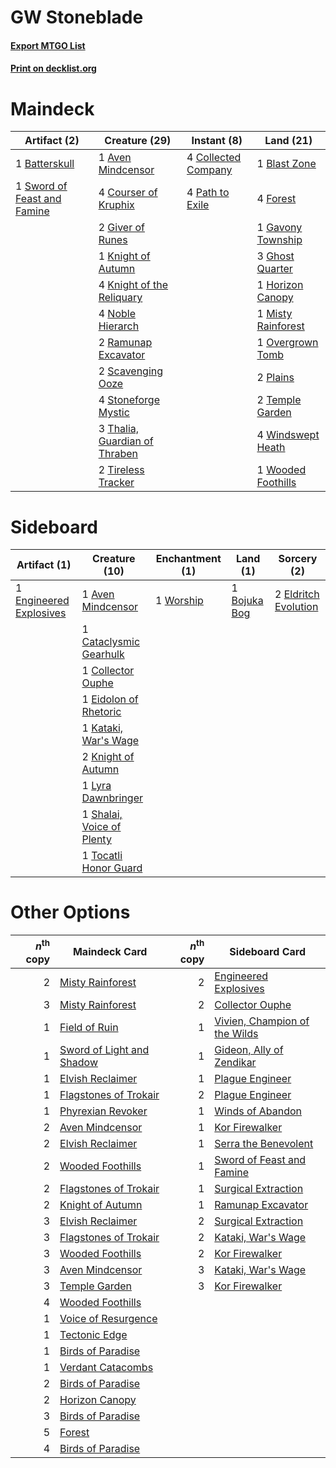 # GW Stoneblade

#### [Export MTGO List](../collection/GW%20Stoneblade/GW%20Stoneblade.txt)
#### [Print on decklist.org](http://decklist.org/?deckmain=1%09Aven%20Mindcensor%0A1%09Batterskull%0A1%09Blast%20Zone%0A4%09Collected%20Company%0A4%09Courser%20of%20Kruphix%0A4%09Forest%0A1%09Gavony%20Township%0A3%09Ghost%20Quarter%0A2%09Giver%20of%20Runes%0A1%09Horizon%20Canopy%0A1%09Knight%20of%20Autumn%0A4%09Knight%20of%20the%20Reliquary%0A1%09Misty%20Rainforest%0A4%09Noble%20Hierarch%0A1%09Overgrown%20Tomb%0A4%09Path%20to%20Exile%0A2%09Plains%0A2%09Ramunap%20Excavator%0A2%09Scavenging%20Ooze%0A4%09Stoneforge%20Mystic%0A1%09Sword%20of%20Feast%20and%20Famine%0A2%09Temple%20Garden%0A3%09Thalia,%20Guardian%20of%20Thraben%0A2%09Tireless%20Tracker%0A4%09Windswept%20Heath%0A1%09Wooded%20Foothills&deckside=1%09Aven%20Mindcensor%0A1%09Bojuka%20Bog%0A1%09Cataclysmic%20Gearhulk%0A1%09Collector%20Ouphe%0A1%09Eidolon%20of%20Rhetoric%0A2%09Eldritch%20Evolution%0A1%09Engineered%20Explosives%0A1%09Kataki,%20War's%20Wage%0A2%09Knight%20of%20Autumn%0A1%09Lyra%20Dawnbringer%0A1%09Shalai,%20Voice%20of%20Plenty%0A1%09Tocatli%20Honor%20Guard%0A1%09Worship)
# Maindeck

|                                             Artifact (2)                                             |                                             Creature (29)                                              |                                         Instant (8)                                          |                                          Land (21)                                          |
|------------------------------------------------------------------------------------------------------|--------------------------------------------------------------------------------------------------------|----------------------------------------------------------------------------------------------|---------------------------------------------------------------------------------------------|
|1 [Batterskull](http://gatherer.wizards.com/Pages/Card/Details.aspx?multiverseid=233055)              |1 [Aven Mindcensor](http://gatherer.wizards.com/Pages/Card/Details.aspx?multiverseid=426707)            |4 [Collected Company](http://gatherer.wizards.com/Pages/Card/Details.aspx?multiverseid=394519)|1 [Blast Zone](http://gatherer.wizards.com/Pages/Card/Details.aspx?multiverseid=461171)      |
|1 [Sword of Feast and Famine](http://gatherer.wizards.com/Pages/Card/Details.aspx?multiverseid=214070)|4 [Courser of Kruphix](http://gatherer.wizards.com/Pages/Card/Details.aspx?multiverseid=442153)         |4 [Path to Exile](http://gatherer.wizards.com/Pages/Card/Details.aspx?multiverseid=220511)    |4 [Forest](http://gatherer.wizards.com/Pages/Card/Details.aspx?multiverseid=439860)          |
|                                                                                                      |2 [Giver of Runes](http://gatherer.wizards.com/Pages/Card/Details.aspx?multiverseid=463962)             |                                                                                              |1 [Gavony Township](http://gatherer.wizards.com/Pages/Card/Details.aspx?multiverseid=233242) |
|                                                                                                      |1 [Knight of Autumn](http://gatherer.wizards.com/Pages/Card/Details.aspx?multiverseid=452933)           |                                                                                              |3 [Ghost Quarter](http://gatherer.wizards.com/Pages/Card/Details.aspx?multiverseid=389534)   |
|                                                                                                      |4 [Knight of the Reliquary](http://gatherer.wizards.com/Pages/Card/Details.aspx?multiverseid=189145)    |                                                                                              |1 [Horizon Canopy](http://gatherer.wizards.com/Pages/Card/Details.aspx?multiverseid=409571)  |
|                                                                                                      |4 [Noble Hierarch](http://gatherer.wizards.com/Pages/Card/Details.aspx?multiverseid=179434)             |                                                                                              |1 [Misty Rainforest](http://gatherer.wizards.com/Pages/Card/Details.aspx?multiverseid=405102)|
|                                                                                                      |2 [Ramunap Excavator](http://gatherer.wizards.com/Pages/Card/Details.aspx?multiverseid=430818)          |                                                                                              |1 [Overgrown Tomb](http://gatherer.wizards.com/Pages/Card/Details.aspx?multiverseid=405103)  |
|                                                                                                      |2 [Scavenging Ooze](http://gatherer.wizards.com/Pages/Card/Details.aspx?multiverseid=420783)            |                                                                                              |2 [Plains](http://gatherer.wizards.com/Pages/Card/Details.aspx?multiverseid=439856)          |
|                                                                                                      |4 [Stoneforge Mystic](http://gatherer.wizards.com/Pages/Card/Details.aspx?multiverseid=198383)          |                                                                                              |2 [Temple Garden](http://gatherer.wizards.com/Pages/Card/Details.aspx?multiverseid=405112)   |
|                                                                                                      |3 [Thalia, Guardian of Thraben](http://gatherer.wizards.com/Pages/Card/Details.aspx?multiverseid=442025)|                                                                                              |4 [Windswept Heath](http://gatherer.wizards.com/Pages/Card/Details.aspx?multiverseid=405115) |
|                                                                                                      |2 [Tireless Tracker](http://gatherer.wizards.com/Pages/Card/Details.aspx?multiverseid=409997)           |                                                                                              |1 [Wooded Foothills](http://gatherer.wizards.com/Pages/Card/Details.aspx?multiverseid=405116)|


# Sideboard

|                                          Artifact (1)                                           |                                           Creature (10)                                            |                                  Enchantment (1)                                  |                                       Land (1)                                        |                                          Sorcery (2)                                          |
|-------------------------------------------------------------------------------------------------|----------------------------------------------------------------------------------------------------|-----------------------------------------------------------------------------------|---------------------------------------------------------------------------------------|-----------------------------------------------------------------------------------------------|
|1 [Engineered Explosives](http://gatherer.wizards.com/Pages/Card/Details.aspx?multiverseid=50139)|1 [Aven Mindcensor](http://gatherer.wizards.com/Pages/Card/Details.aspx?multiverseid=426707)        |1 [Worship](http://gatherer.wizards.com/Pages/Card/Details.aspx?multiverseid=25553)|1 [Bojuka Bog](http://gatherer.wizards.com/Pages/Card/Details.aspx?multiverseid=376269)|2 [Eldritch Evolution](http://gatherer.wizards.com/Pages/Card/Details.aspx?multiverseid=414456)|
|                                                                                                 |1 [Cataclysmic Gearhulk](http://gatherer.wizards.com/Pages/Card/Details.aspx?multiverseid=417582)   |                                                                                   |                                                                                       |                                                                                               |
|                                                                                                 |1 [Collector Ouphe](http://gatherer.wizards.com/Pages/Card/Details.aspx?multiverseid=464107)        |                                                                                   |                                                                                       |                                                                                               |
|                                                                                                 |1 [Eidolon of Rhetoric](http://gatherer.wizards.com/Pages/Card/Details.aspx?multiverseid=380409)    |                                                                                   |                                                                                       |                                                                                               |
|                                                                                                 |1 [Kataki, War's Wage](http://gatherer.wizards.com/Pages/Card/Details.aspx?multiverseid=382190)     |                                                                                   |                                                                                       |                                                                                               |
|                                                                                                 |2 [Knight of Autumn](http://gatherer.wizards.com/Pages/Card/Details.aspx?multiverseid=452933)       |                                                                                   |                                                                                       |                                                                                               |
|                                                                                                 |1 [Lyra Dawnbringer](http://gatherer.wizards.com/Pages/Card/Details.aspx?multiverseid=442914)       |                                                                                   |                                                                                       |                                                                                               |
|                                                                                                 |1 [Shalai, Voice of Plenty](http://gatherer.wizards.com/Pages/Card/Details.aspx?multiverseid=442923)|                                                                                   |                                                                                       |                                                                                               |
|                                                                                                 |1 [Tocatli Honor Guard](http://gatherer.wizards.com/Pages/Card/Details.aspx?multiverseid=435194)    |                                                                                   |                                                                                       |                                                                                               |


# Other Options

|*n*<sup>th</sup> copy|                                           Maindeck Card                                           |*n*<sup>th</sup> copy|                                             Sideboard Card                                             |
|--------------------:|---------------------------------------------------------------------------------------------------|--------------------:|--------------------------------------------------------------------------------------------------------|
|                    2|[Misty Rainforest](http://gatherer.wizards.com/Pages/Card/Details.aspx?multiverseid=405102)        |                    2|[Engineered Explosives](http://gatherer.wizards.com/Pages/Card/Details.aspx?multiverseid=50139)         |
|                    3|[Misty Rainforest](http://gatherer.wizards.com/Pages/Card/Details.aspx?multiverseid=405102)        |                    2|[Collector Ouphe](http://gatherer.wizards.com/Pages/Card/Details.aspx?multiverseid=464107)              |
|                    1|[Field of Ruin](http://gatherer.wizards.com/Pages/Card/Details.aspx?multiverseid=435415)           |                    1|[Vivien, Champion of the Wilds](http://gatherer.wizards.com/Pages/Card/Details.aspx?multiverseid=461107)|
|                    1|[Sword of Light and Shadow](http://gatherer.wizards.com/Pages/Card/Details.aspx?multiverseid=47453)|                    1|[Gideon, Ally of Zendikar](http://gatherer.wizards.com/Pages/Card/Details.aspx?multiverseid=401897)     |
|                    1|[Elvish Reclaimer](http://gatherer.wizards.com/Pages/Card/Details.aspx?multiverseid=466923)        |                    1|[Plague Engineer](http://gatherer.wizards.com/Pages/Card/Details.aspx?multiverseid=464049)              |
|                    1|[Flagstones of Trokair](http://gatherer.wizards.com/Pages/Card/Details.aspx?multiverseid=116733)   |                    2|[Plague Engineer](http://gatherer.wizards.com/Pages/Card/Details.aspx?multiverseid=464049)              |
|                    1|[Phyrexian Revoker](http://gatherer.wizards.com/Pages/Card/Details.aspx?multiverseid=383343)       |                    1|[Winds of Abandon](http://gatherer.wizards.com/Pages/Card/Details.aspx?multiverseid=463986)             |
|                    2|[Aven Mindcensor](http://gatherer.wizards.com/Pages/Card/Details.aspx?multiverseid=426707)         |                    1|[Kor Firewalker](http://gatherer.wizards.com/Pages/Card/Details.aspx?multiverseid=442010)               |
|                    2|[Elvish Reclaimer](http://gatherer.wizards.com/Pages/Card/Details.aspx?multiverseid=466923)        |                    1|[Serra the Benevolent](http://gatherer.wizards.com/Pages/Card/Details.aspx?multiverseid=463975)         |
|                    2|[Wooded Foothills](http://gatherer.wizards.com/Pages/Card/Details.aspx?multiverseid=405116)        |                    1|[Sword of Feast and Famine](http://gatherer.wizards.com/Pages/Card/Details.aspx?multiverseid=214070)    |
|                    2|[Flagstones of Trokair](http://gatherer.wizards.com/Pages/Card/Details.aspx?multiverseid=116733)   |                    1|[Surgical Extraction](http://gatherer.wizards.com/Pages/Card/Details.aspx?multiverseid=397706)          |
|                    2|[Knight of Autumn](http://gatherer.wizards.com/Pages/Card/Details.aspx?multiverseid=452933)        |                    1|[Ramunap Excavator](http://gatherer.wizards.com/Pages/Card/Details.aspx?multiverseid=430818)            |
|                    3|[Elvish Reclaimer](http://gatherer.wizards.com/Pages/Card/Details.aspx?multiverseid=466923)        |                    2|[Surgical Extraction](http://gatherer.wizards.com/Pages/Card/Details.aspx?multiverseid=397706)          |
|                    3|[Flagstones of Trokair](http://gatherer.wizards.com/Pages/Card/Details.aspx?multiverseid=116733)   |                    2|[Kataki, War's Wage](http://gatherer.wizards.com/Pages/Card/Details.aspx?multiverseid=382190)           |
|                    3|[Wooded Foothills](http://gatherer.wizards.com/Pages/Card/Details.aspx?multiverseid=405116)        |                    2|[Kor Firewalker](http://gatherer.wizards.com/Pages/Card/Details.aspx?multiverseid=442010)               |
|                    3|[Aven Mindcensor](http://gatherer.wizards.com/Pages/Card/Details.aspx?multiverseid=426707)         |                    3|[Kataki, War's Wage](http://gatherer.wizards.com/Pages/Card/Details.aspx?multiverseid=382190)           |
|                    3|[Temple Garden](http://gatherer.wizards.com/Pages/Card/Details.aspx?multiverseid=405112)           |                    3|[Kor Firewalker](http://gatherer.wizards.com/Pages/Card/Details.aspx?multiverseid=442010)               |
|                    4|[Wooded Foothills](http://gatherer.wizards.com/Pages/Card/Details.aspx?multiverseid=405116)        |                     |                                                                                                        |
|                    1|[Voice of Resurgence](http://gatherer.wizards.com/Pages/Card/Details.aspx?multiverseid=368951)     |                     |                                                                                                        |
|                    1|[Tectonic Edge](http://gatherer.wizards.com/Pages/Card/Details.aspx?multiverseid=389711)           |                     |                                                                                                        |
|                    1|[Birds of Paradise](http://gatherer.wizards.com/Pages/Card/Details.aspx?multiverseid=129906)       |                     |                                                                                                        |
|                    1|[Verdant Catacombs](http://gatherer.wizards.com/Pages/Card/Details.aspx?multiverseid=405113)       |                     |                                                                                                        |
|                    2|[Birds of Paradise](http://gatherer.wizards.com/Pages/Card/Details.aspx?multiverseid=129906)       |                     |                                                                                                        |
|                    2|[Horizon Canopy](http://gatherer.wizards.com/Pages/Card/Details.aspx?multiverseid=409571)          |                     |                                                                                                        |
|                    3|[Birds of Paradise](http://gatherer.wizards.com/Pages/Card/Details.aspx?multiverseid=129906)       |                     |                                                                                                        |
|                    5|[Forest](http://gatherer.wizards.com/Pages/Card/Details.aspx?multiverseid=439860)                  |                     |                                                                                                        |
|                    4|[Birds of Paradise](http://gatherer.wizards.com/Pages/Card/Details.aspx?multiverseid=129906)       |                     |                                                                                                        |

